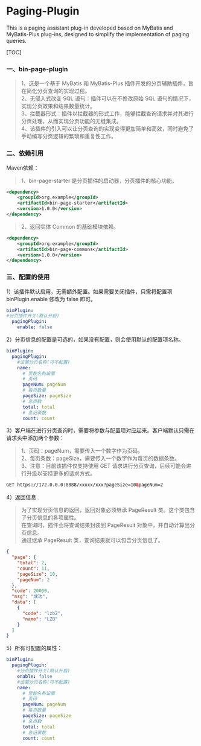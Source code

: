 # Paging-Plugin
This is a paging assistant plug-in developed based on MyBatis and MyBatis-Plus plug-ins, designed to simplify the implementation of paging queries.

[TOC]

### 一、bin-page-plugin
> 1、这是一个基于 MyBatis 和 MyBatis-Plus 插件开发的分页辅助插件，旨在简化分页查询的实现过程。  
> 2、无侵入式改变 SQL 语句：插件可以在不修改原始 SQL 语句的情况下，实现分页效果和结果数量统计。  
> 3、拦截器形式：插件以拦截器的形式工作，能够拦截查询请求并对其进行分页处理，从而实现分页功能的无缝集成。  
> 4、该插件的引入可以让分页查询的实现变得更加简单和高效，同时避免了手动编写分页逻辑的繁琐和重复性工作。  



### 二、依赖引用

Maven依赖：
> 1、bin-page-starter 是分页插件的启动器，分页插件的核心功能。

```xml
<dependency>
    <groupId>org.example</groupId>
    <artifactId>bin-page-starter</artifactId>
    <version>1.0.0</version>
</dependency>

```


> 2、返回实体 Common 的基础模块依赖。

```xml
<dependency>
    <groupId>org.example</groupId>
    <artifactId>bin-page-commons</artifactId>
    <version>1.0.0</version>
</dependency>

```

### 三、配置的使用
1）该插件默认启用，无需额外配置。如果需要关闭插件，只需将配置项 binPlugin.enable 修改为 false 即可。
```yml
binPlugin:
#分页插件开关(默认开启)
  pagingPlugin:
    enable: false
```  

2）分页信息的配置是可选的，如果没有配置，则会使用默认的配置项名称。  
```yml
binPlugin:
  pagingPlugin:
    #设置分页名称(可不配置)
    name:
      # 页数名称设置
      # 页码
      pageNum: pageNum
      # 每页数量
      pageSize: pageSize
      # 总页数
      total: total
      # 总记录数
      count: count
```  

3）客户端在进行分页查询时，需要将参数与配置项对应起来。客户端默认只需在请求头中添加两个参数：  
> 1、页码：pageNum，需要传入一个数字作为页码。  
> 2、每页条数：pageSize，需要传入一个数字作为每页的数据条数。  
3、注意：目前该插件仅支持使用 GET 请求进行分页查询，后续可能会进行升级以支持更多的请求方式。  
```html
GET https://172.0.0.0:8888/xxxxx/xxx?pageSize=10&pageNum=2
```

4）返回信息
> 为了实现分页信息的返回，返回对象必须继承 PageResult 类。这个类包含了分页信息的各项属性。  
> 在查询时，插件会将查询结果封装到 PageResult 对象中，并自动计算出分页信息。  
> 通过继承 PageResult 类，查询结果就可以包含分页信息了。
```json
{
  "page": {
    "total": 2,
    "count": 11,
    "pageSize": 10,
    "pageNum": 2
  },
  "code": 20000,
  "msg": "成功",
  "data": [
    {
      "code": "lzb2",
      "name": "LZB"
    }
  ]
}
```

5）所有可配置的属性：  
```yml
binPlugin:
  pagingPlugin:
    #分页插件开关(默认开启)
    enable: false
    #设置分页名称(可不配置)
    name:
      # 页数名称设置
      # 页码
      pageNum: pageNum
      # 每页数量
      pageSize: pageSize
      # 总页数
      total: total
      # 总记录数
      count: count
```  

